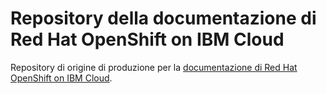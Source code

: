 # Repository della documentazione di Red Hat OpenShift on IBM Cloud

Repository di origine di produzione per la [documentazione di Red Hat OpenShift on IBM Cloud](https://cloud.ibm.com/docs/openshift?topic=openshift-getting-started).

